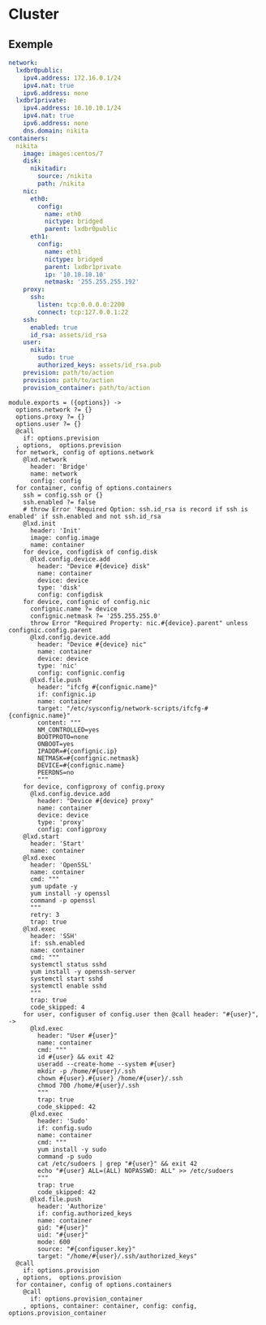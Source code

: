 

# Cluster

## Exemple

```yaml
network:
  lxdbr0public:
    ipv4.address: 172.16.0.1/24
    ipv4.nat: true
    ipv6.address: none
  lxdbr1private:
    ipv4.address: 10.10.10.1/24
    ipv4.nat: true
    ipv6.address: none
    dns.domain: nikita
containers:
  nikita
    image: images:centos/7
    disk:
      nikitadir:
        source: /nikita
        path: /nikita
    nic:
      eth0:
        config:
          name: eth0
          nictype: bridged
          parent: lxdbr0public
      eth1:
        config:
          name: eth1
          nictype: bridged
          parent: lxdbr1private
          ip: '10.10.10.10'
          netmask: '255.255.255.192'
    proxy:
      ssh:
        listen: tcp:0.0.0.0:2200
        connect: tcp:127.0.0.1:22
    ssh:
      enabled: true
      id_rsa: assets/id_rsa
    user:
      nikita:
        sudo: true
        authorized_keys: assets/id_rsa.pub
    prevision: path/to/action
    provision: path/to/action
    provision_container: path/to/action
```

    module.exports = ({options}) ->
      options.network ?= {}
      options.proxy ?= {}
      options.user ?= {}
      @call
        if: options.prevision
      , options,  options.prevision
      for network, config of options.network
        @lxd.network
          header: 'Bridge'
          name: network
          config: config
      for container, config of options.containers
        ssh = config.ssh or {}
        ssh.enabled ?= false
        # throw Error 'Required Option: ssh.id_rsa is record if ssh is enabled' if ssh.enabled and not ssh.id_rsa
        @lxd.init
          header: 'Init'
          image: config.image
          name: container
        for device, configdisk of config.disk
          @lxd.config.device.add
            header: "Device #{device} disk"
            name: container
            device: device
            type: 'disk'
            config: configdisk
        for device, confignic of config.nic
          confignic.name ?= device
          confignic.netmask ?= '255.255.255.0'
          throw Error "Required Property: nic.#{device}.parent" unless confignic.config.parent
          @lxd.config.device.add
            header: "Device #{device} nic"
            name: container
            device: device
            type: 'nic'
            config: confignic.config
          @lxd.file.push
            header: "ifcfg #{confignic.name}"
            if: confignic.ip
            name: container
            target: "/etc/sysconfig/network-scripts/ifcfg-#{confignic.name}"
            content: """
            NM_CONTROLLED=yes
            BOOTPROTO=none
            ONBOOT=yes
            IPADDR=#{confignic.ip}
            NETMASK=#{confignic.netmask}
            DEVICE=#{confignic.name}
            PEERDNS=no
            """
        for device, configproxy of config.proxy
          @lxd.config.device.add
            header: "Device #{device} proxy"
            name: container
            device: device
            type: 'proxy'
            config: configproxy
        @lxd.start
          header: 'Start'
          name: container
        @lxd.exec
          header: 'OpenSSL'
          name: container
          cmd: """
          yum update -y
          yum install -y openssl
          command -p openssl
          """
          retry: 3
          trap: true
        @lxd.exec
          header: 'SSH'
          if: ssh.enabled
          name: container
          cmd: """
          systemctl status sshd
          yum install -y openssh-server
          systemctl start sshd
          systemctl enable sshd
          """
          trap: true
          code_skipped: 4
        for user, configuser of config.user then @call header: "#{user}", ->
          @lxd.exec
            header: "User #{user}"
            name: container
            cmd: """
            id #{user} && exit 42
            useradd --create-home --system #{user}
            mkdir -p /home/#{user}/.ssh
            chown #{user}.#{user} /home/#{user}/.ssh
            chmod 700 /home/#{user}/.ssh
            """
            trap: true
            code_skipped: 42
          @lxd.exec
            header: 'Sudo'
            if: config.sudo
            name: container
            cmd: """
            yum install -y sudo
            command -p sudo
            cat /etc/sudoers | grep "#{user}" && exit 42
            echo "#{user} ALL=(ALL) NOPASSWD: ALL" >> /etc/sudoers
            """
            trap: true
            code_skipped: 42
          @lxd.file.push
            header: 'Authorize'
            if: config.authorized_keys
            name: container
            gid: "#{user}"
            uid: "#{user}"
            mode: 600
            source: "#{configuser.key}"
            target: "/home/#{user}/.ssh/authorized_keys"
      @call
        if: options.provision
      , options,  options.provision
      for container, config of options.containers
        @call
          if: options.provision_container
        , options, container: container, config: config,  options.provision_container
      
